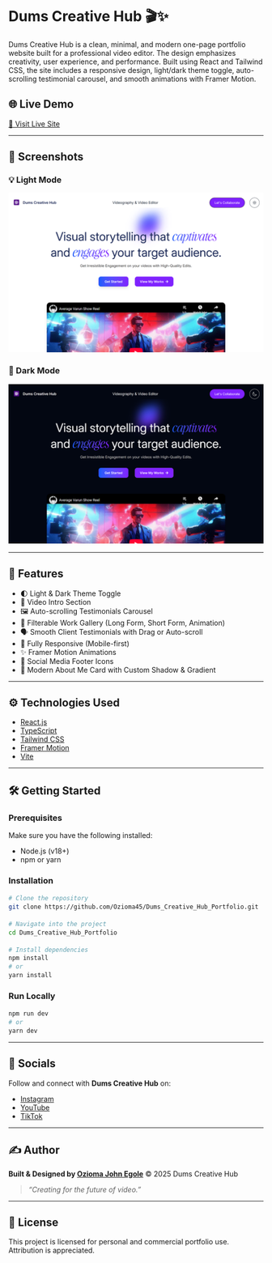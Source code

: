 # Dums Creative Hub 🎬✨

Dums Creative Hub is a clean, minimal, and modern one-page portfolio website built for a professional video editor. The design emphasizes creativity, user experience, and performance. Built using React and Tailwind CSS, the site includes a responsive design, light/dark theme toggle, auto-scrolling testimonial carousel, and smooth animations with Framer Motion.

## 🌐 Live Demo

[🔗 Visit Live Site](https://dums-creative-hub-portfolio.vercel.app/)

---

## 📸 Screenshots

### 💡 Light Mode

![Light Mode](./screenshots/light-mode.png)

### 🌙 Dark Mode

![Dark Mode](./screenshots/dark-mode.png)

---

## 🚀 Features

- 🌓 Light & Dark Theme Toggle
- 🎥 Video Intro Section
- 🖼️ Auto-scrolling Testimonials Carousel
- 🎨 Filterable Work Gallery (Long Form, Short Form, Animation)
- 🗣️ Smooth Client Testimonials with Drag or Auto-scroll
- 📱 Fully Responsive (Mobile-first)
- ✨ Framer Motion Animations
- 🔗 Social Media Footer Icons
- 👤 Modern About Me Card with Custom Shadow & Gradient

---

## ⚙️ Technologies Used

- [React.js](https://reactjs.org/)
- [TypeScript](https://www.typescriptlang.org/)
- [Tailwind CSS](https://tailwindcss.com/)
- [Framer Motion](https://www.framer.com/motion/)
- [Vite](https://vitejs.dev/)

---

## 🛠️ Getting Started

### Prerequisites

Make sure you have the following installed:

- Node.js (v18+)
- npm or yarn

### Installation

```bash
# Clone the repository
git clone https://github.com/Ozioma45/Dums_Creative_Hub_Portfolio.git

# Navigate into the project
cd Dums_Creative_Hub_Portfolio

# Install dependencies
npm install
# or
yarn install
```

### Run Locally

```bash
npm run dev
# or
yarn dev
```

---

## 🔗 Socials

Follow and connect with **Dums Creative Hub** on:

- [Instagram](https://instagram.com/dums_creativehub)
- [YouTube](https://youtube.com/@dumscreativehub)
- [TikTok](https://tiktok.com/@dums_creativehub)

---

## ✍️ Author

**Built & Designed by [Ozioma John Egole](https://github.com/ozioma45)**
© 2025 Dums Creative Hub

> _“Creating for the future of video.”_

---

## 📌 License

This project is licensed for personal and commercial portfolio use. Attribution is appreciated.

```

```
